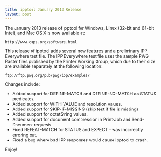 ```yaml
---
title: ipptool January 2013 Release
layout: post
---
```


The January 2013 release of ipptool for Windows, Linux (32-bit and 64-bit Intel), and Mac OS X is now available at:

    http://www.cups.org/software.html

This release of ipptool adds several new features and a preliminary IPP Everywhere test file.  The IPP Everywhere test file uses the sample PWG Raster files published by the Printer Working Group, which due to their size are available separately at the following location:

    ftp://ftp.pwg.org/pub/pwg/ipp/examples/

Changes include:

- Added support for DEFINE-MATCH and DEFINE-NO-MATCH as STATUS predicates.
- Added support for WITH-VALUE and resolution values.
- Added support for SKIP-IF-MISSING (skip test if file is missing)
- Added support for octetString values.
- Added support for document compression in Print-Job and Send-Document requests.
- Fixed REPEAT-MATCH for STATUS and EXPECT - was incorrectly erroring out.
- Fixed a bug where bad IPP responses would cause ipptool to crash.

Enjoy!

